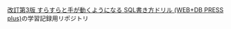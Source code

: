 [改訂第3版 すらすらと手が動くようになる SQL書き方ドリル (WEB+DB PRESS plus)](https://www.amazon.co.jp/dp/4774180661)の学習記録用リポジトリ
